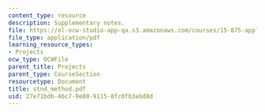 ```yaml
---
content_type: resource
description: Supplementary notes.
file: https://ol-ocw-studio-app-qa.s3.amazonaws.com/courses/15-875-applications-of-system-dynamics-spring-2004/27e71bdb46c79e8091158fc0fb3ebd8d_stnd_method.pdf
file_type: application/pdf
learning_resource_types:
- Projects
ocw_type: OCWFile
parent_title: Projects
parent_type: CourseSection
resourcetype: Document
title: stnd_method.pdf
uid: 27e71bdb-46c7-9e80-9115-8fc0fb3ebd8d
---
```

